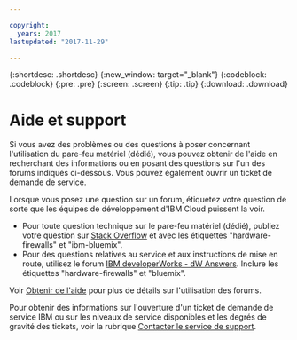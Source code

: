 ```yaml
---

copyright:
  years: 2017
lastupdated: "2017-11-29"

---
```


{:shortdesc: .shortdesc}
{:new_window: target="_blank"}
{:codeblock: .codeblock}
{:pre: .pre}
{:screen: .screen}
{:tip: .tip}
{:download: .download}

# Aide et support

Si vous avez des problèmes ou des questions à poser concernant l'utilisation du pare-feu matériel (dédié), vous pouvez obtenir de l'aide en recherchant des informations ou en posant des questions sur l'un des forums indiqués ci-dessous. Vous pouvez également ouvrir un ticket de demande de service.

Lorsque vous posez une question sur un forum, étiquetez votre question de sorte que les équipes de développement d'IBM Cloud puissent la voir.

* Pour toute question technique sur le pare-feu matériel (dédié), publiez votre question sur [Stack Overflow](https://stackoverflow.com/search?q=hardware-firewalls+ibm-bluemix) et avec les étiquettes "hardware-firewalls" et "ibm-bluemix".
* Pour des questions relatives au service et aux instructions de mise en route, utilisez le forum [IBM developerWorks - dW Answers](https://developer.ibm.com/answers/topics/hardware-firewalls.html?smartspace=bluemix). Inclure les étiquettes "hardware-firewalls" et "bluemix".

Voir [Obtenir de l'aide](https://console.bluemix.net/docs/support/index.html#getting-help) pour plus de détails sur l'utilisation des forums.

Pour obtenir des informations sur l'ouverture d'un ticket de demande de service IBM ou sur les niveaux de service disponibles et les degrés de gravité des tickets, voir la rubrique [Contacter le service de support](https://console.bluemix.net/docs/support/index.html#contacting-support).
